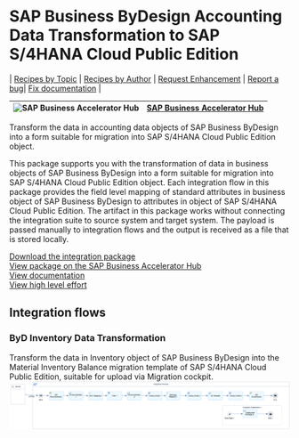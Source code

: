 # SAP Business ByDesign Accounting Data Transformation to SAP S/4HANA Cloud Public Edition 

\| [Recipes by Topic](../../readme.md ) \| [Recipes by Author](../../author.md ) \| [Request Enhancement](https://github.com/SAP-samples/cloud-integration-flow/issues/new?assignees=&labels=Recipe%20Fix,enhancement&template=recipe-request.md&title=Improve%20SAP%20Business%20ByDesign%20Accounting%20Data%20Transformation%20to%20SAP%20S/4HANA%20Cloud%20Public%20Edition) \| [Report a bug](https://github.com/SAP-samples/cloud-integration-flow/issues/new?assignees=&labels=Recipe%20Fix,bug&template=bug_report.md&title=Issue%20with%20SAP%20Business%20ByDesign%20Accounting%20Data%20Transformation%20to%20SAP%20S/4HANA%20Cloud%20Public%20Edition)\| [Fix documentation](https://github.com/SAP-samples/cloud-integration-flow/issues/new?assignees=&labels=Recipe%20Fix,documentation&template=bug_report.md&title=Docu%20fix%20SAP%20Business%20ByDesign%20Accounting%20Data%20Transformation%20to%20SAP%20S/4HANA%20Cloud%20Public%20Edition) \| 

 ![SAP Business Accelerator Hub](https://github.com/SAPAPIBusinessHub.png?size=50 ) | [SAP Business Accelerator Hub](https://api.sap.com/allcommunity) | 
 ----|----| 

Transform the data in accounting data objects of SAP Business ByDesign into a form suitable for migration into SAP S/4HANA Cloud Public Edition object.

<p>This package supports you with the transformation of data in business objects of SAP Business ByDesign into a form suitable for migration into SAP S/4HANA Cloud Public Edition object. Each integration flow in this package provides the field level mapping of standard attributes in business object of SAP Business ByDesign to attributes in object of SAP S/4HANA Cloud Public Edition. The artifact in this package works without connecting the integration suite to source system and target system. The payload is passed manually to integration flows and the output is received as a file that is stored locally.</p>

[Download the integration package](SAPBusinessByDesignAccountingDataTransformationtoSAPS4HANACloudPublicEdition.zip)\
[View package on the SAP Business Accelerator Hub](https://api.sap.com/package/SAPBusinessByDesignAccountingDataTransformationtoSAPS4HANACloudPublicEdition)\
[View documentation](SAPBusinessByDesignAccountingDataTransformationtoSAPS4HANACloudPublicEdition.pdf)\
[View high level effort](effort.md)
## Integration flows
### ByD Inventory Data Transformation 
Transform the data in Inventory object of SAP Business ByDesign into the Material Inventory Balance migration template of SAP S/4HANA Cloud Public Edition, suitable for upload via Migration cockpit. \
 ![input-image](Inventory_Data_Transformation.png)
